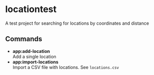 # locationtest
A test project for searching for locations by coordinates and distance

## Commands

- **app:add-location**   
  Add a single location
- **app:import-locations**   
  Import a CSV file with locations. See `locations.csv`

